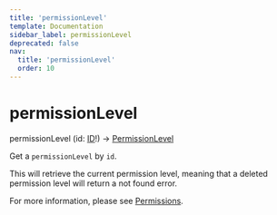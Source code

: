 ```yaml
---
title: 'permissionLevel'
template: Documentation
sidebar_label: permissionLevel
deprecated: false
nav:
  title: 'permissionLevel'
  order: 10
---
```


# permissionLevel

<div className="pb-4 font-roboto-slab text-lg"><span className="font-bold">permissionLevel</span> <span style={{'fontWeight':400,'fontSize':'0.85em'}}>(id: <a href="/guardrails/docs/reference/graphql/scalar/ID">ID</a>!) &rarr; <a href="/guardrails/docs/reference/graphql/object/PermissionLevel">PermissionLevel</a></span>
</div>



Get a `permissionLevel` by `id`.

This will retrieve the current permission level, meaning that a deleted permission level will return a not found error.

For more information, please see [Permissions](https://turbot.com/guardrails/docs/concepts/iam/permissions).